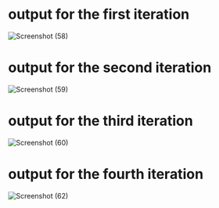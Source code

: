 # output for the first iteration
![Screenshot (58)](https://user-images.githubusercontent.com/46984887/153562154-cce109ae-5143-403b-8e69-273bfd9b2bb0.png)
# output for the second iteration
![Screenshot (59)](https://user-images.githubusercontent.com/46984887/153562288-78a730c0-14fb-4e48-a122-a8f19540907c.png)
# output for the third iteration
![Screenshot (60)](https://user-images.githubusercontent.com/46984887/153562624-13dcda23-6780-47c1-981c-6739d474a1a0.png)
# output for the fourth iteration
![Screenshot (62)](https://user-images.githubusercontent.com/46984887/153562691-027313b8-ca01-416a-8339-2e3b15661c02.png)

